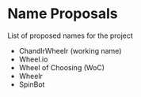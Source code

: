 # Name Proposals

List of proposed names for the project

* ChandlrWheelr (working name)
* Wheel.io
* Wheel of Choosing (WoC)
* Wheelr
* SpinBot